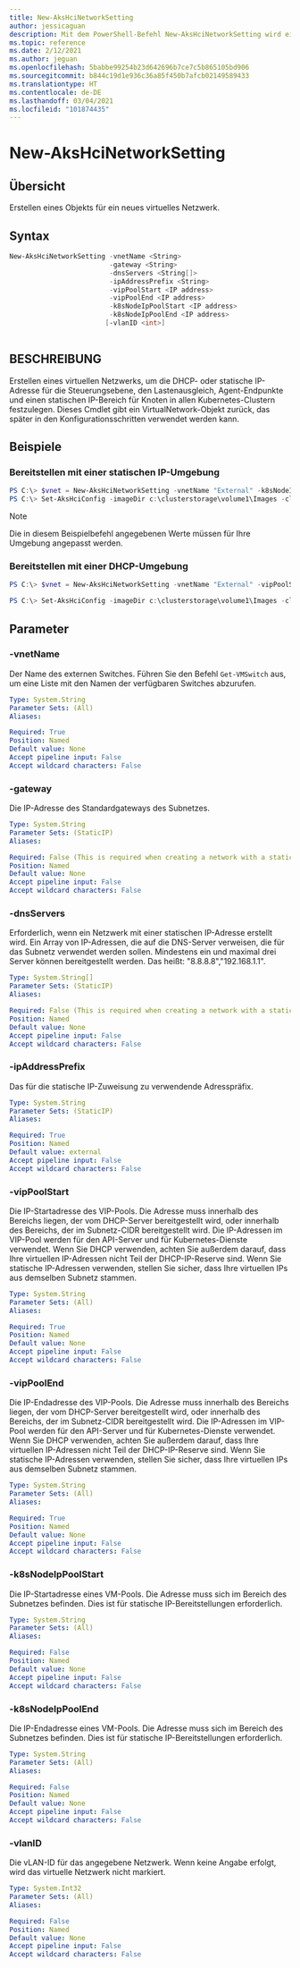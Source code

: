 ```yaml
---
title: New-AksHciNetworkSetting
author: jessicaguan
description: Mit dem PowerShell-Befehl New-AksHciNetworkSetting wird ein Objekt für ein neues virtuelles Netzwerk erstellt.
ms.topic: reference
ms.date: 2/12/2021
ms.author: jeguan
ms.openlocfilehash: 5babbe99254b23d642696b7ce7c5b865105bd906
ms.sourcegitcommit: b844c19d1e936c36a85f450b7afcb02149589433
ms.translationtype: HT
ms.contentlocale: de-DE
ms.lasthandoff: 03/04/2021
ms.locfileid: "101874435"
---
```

# <a name="new-akshcinetworksetting"></a>New-AksHciNetworkSetting

## <a name="synopsis"></a>Übersicht
Erstellen eines Objekts für ein neues virtuelles Netzwerk.

## <a name="syntax"></a>Syntax
```powershell
New-AksHciNetworkSetting -vnetName <String>
                         -gateway <String>
                         -dnsServers <String[]>
                         -ipAddressPrefix <String>
                         -vipPoolStart <IP address>
                         -vipPoolEnd <IP address>
                         -k8sNodeIpPoolStart <IP address>
                         -k8sNodeIpPoolEnd <IP address>
                        [-vlanID <int>]
                    
```

## <a name="description"></a>BESCHREIBUNG
Erstellen eines virtuellen Netzwerks, um die DHCP- oder statische IP-Adresse für die Steuerungsebene, den Lastenausgleich, Agent-Endpunkte und einen statischen IP-Bereich für Knoten in allen Kubernetes-Clustern festzulegen. Dieses Cmdlet gibt ein VirtualNetwork-Objekt zurück, das später in den Konfigurationsschritten verwendet werden kann.

## <a name="examples"></a>Beispiele

### <a name="deploy-with-a-static-ip-environment"></a>Bereitstellen mit einer statischen IP-Umgebung

```powershell
PS C:\> $vnet = New-AksHciNetworkSetting -vnetName "External" -k8sNodeIpPoolStart "172.16.10.0" -k8sNodeIpPoolEnd "172.16.10.255" -vipPoolStart "172.16.255.0" -vipPoolEnd "172.16.255.254" -ipAddressPrefix "172.16.0.0/16" -gateway "172.16.0.1" -dnsServers "172.16.0.1" 
PS C:\> Set-AksHciConfig -imageDir c:\clusterstorage\volume1\Images -cloudConfigLocation c:\clusterstorage\volume1\Config -vnet $vnet -enableDiagnosticData -cloudservicecidr "172.16.10.10/16"
```

> [!NOTE]
> Die in diesem Beispielbefehl angegebenen Werte müssen für Ihre Umgebung angepasst werden.

### <a name="deploy-with-a-dhcp-environment"></a>Bereitstellen mit einer DHCP-Umgebung

```powershell
PS C:\> $vnet = New-AksHciNetworkSetting -vnetName "External" -vipPoolStart "172.16.255.0" -vipPoolEnd "172.16.255.254" 
```

```powershell
PS C:\> Set-AksHciConfig -imageDir c:\clusterstorage\volume1\Images -cloudConfigLocation c:\clusterstorage\volume1\Config -vnet $vnet -enableDiagnosticData"
```

## <a name="parameters"></a>Parameter

### <a name="-vnetname"></a>-vnetName
Der Name des externen Switches. Führen Sie den Befehl `Get-VMSwitch` aus, um eine Liste mit den Namen der verfügbaren Switches abzurufen.

```yaml
Type: System.String
Parameter Sets: (All)
Aliases:

Required: True
Position: Named
Default value: None
Accept pipeline input: False
Accept wildcard characters: False
```

### <a name="-gateway"></a>-gateway
Die IP-Adresse des Standardgateways des Subnetzes.

```yaml
Type: System.String
Parameter Sets: (StaticIP)
Aliases:

Required: False (This is required when creating a network with a static IP.)
Position: Named
Default value: None
Accept pipeline input: False
Accept wildcard characters: False
```

### <a name="-dnsservers"></a>-dnsServers
Erforderlich, wenn ein Netzwerk mit einer statischen IP-Adresse erstellt wird. Ein Array von IP-Adressen, die auf die DNS-Server verweisen, die für das Subnetz verwendet werden sollen. Mindestens ein und maximal drei Server können bereitgestellt werden. Das heißt: "8.8.8.8","192.168.1.1".

```yaml
Type: System.String[]
Parameter Sets: (StaticIP)
Aliases:

Required: False (This is required when creating a network with a static IP.)
Position: Named
Default value: None
Accept pipeline input: False
Accept wildcard characters: False
```

### <a name="-ipaddressprefix"></a>-ipAddressPrefix
Das für die statische IP-Zuweisung zu verwendende Adresspräfix.

```yaml
Type: System.String
Parameter Sets: (StaticIP)
Aliases:

Required: True
Position: Named
Default value: external
Accept pipeline input: False
Accept wildcard characters: False
```

### <a name="-vippoolstart"></a>-vipPoolStart
Die IP-Startadresse des VIP-Pools. Die Adresse muss innerhalb des Bereichs liegen, der vom DHCP-Server bereitgestellt wird, oder innerhalb des Bereichs, der im Subnetz-CIDR bereitgestellt wird. Die IP-Adressen im VIP-Pool werden für den API-Server und für Kubernetes-Dienste verwendet. Wenn Sie DHCP verwenden, achten Sie außerdem darauf, dass Ihre virtuellen IP-Adressen nicht Teil der DHCP-IP-Reserve sind. Wenn Sie statische IP-Adressen verwenden, stellen Sie sicher, dass Ihre virtuellen IPs aus demselben Subnetz stammen.

```yaml
Type: System.String
Parameter Sets: (All)
Aliases:

Required: True
Position: Named
Default value: None
Accept pipeline input: False
Accept wildcard characters: False
```

### <a name="-vippoolend"></a>-vipPoolEnd
Die IP-Endadresse des VIP-Pools. Die Adresse muss innerhalb des Bereichs liegen, der vom DHCP-Server bereitgestellt wird, oder innerhalb des Bereichs, der im Subnetz-CIDR bereitgestellt wird. Die IP-Adressen im VIP-Pool werden für den API-Server und für Kubernetes-Dienste verwendet. Wenn Sie DHCP verwenden, achten Sie außerdem darauf, dass Ihre virtuellen IP-Adressen nicht Teil der DHCP-IP-Reserve sind. Wenn Sie statische IP-Adressen verwenden, stellen Sie sicher, dass Ihre virtuellen IPs aus demselben Subnetz stammen.

```yaml
Type: System.String
Parameter Sets: (All)
Aliases:

Required: True
Position: Named
Default value: None
Accept pipeline input: False
Accept wildcard characters: False
```

### <a name="-k8snodeippoolstart"></a>-k8sNodeIpPoolStart
Die IP-Startadresse eines VM-Pools. Die Adresse muss sich im Bereich des Subnetzes befinden. Dies ist für statische IP-Bereitstellungen erforderlich.

```yaml
Type: System.String
Parameter Sets: (All)
Aliases:

Required: False
Position: Named
Default value: None
Accept pipeline input: False
Accept wildcard characters: False
```

### <a name="-k8snodeippoolend"></a>-k8sNodeIpPoolEnd
Die IP-Endadresse eines VM-Pools. Die Adresse muss sich im Bereich des Subnetzes befinden. Dies ist für statische IP-Bereitstellungen erforderlich.

```yaml
Type: System.String
Parameter Sets: (All)
Aliases:

Required: False
Position: Named
Default value: None
Accept pipeline input: False
Accept wildcard characters: False
```

### <a name="-vlanid"></a>-vlanID
Die vLAN-ID für das angegebene Netzwerk. Wenn keine Angabe erfolgt, wird das virtuelle Netzwerk nicht markiert.

```yaml
Type: System.Int32
Parameter Sets: (All)
Aliases:

Required: False
Position: Named
Default value: None
Accept pipeline input: False
Accept wildcard characters: False
```

<!--- ### -macPoolName
The name of the MAC address pool that you wish to use for the Azure Kubernetes Service host VM. The pool will be created with the New-AksHciMacPoolSetting command.

```yaml
Type: System.String
Parameter Sets: (All)
Aliases:

Required: False
Position: Named
Default value: None
Accept pipeline input: False
Accept wildcard characters: False
```
--->
